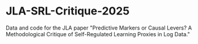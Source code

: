 # JLA-SRL-Critique-2025
Data and code for the JLA paper "Predictive Markers or Causal Levers? A Methodological Critique of Self-Regulated Learning Proxies in Log Data."
